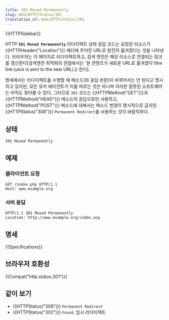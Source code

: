 ```yaml
---
title: 301 Moved Permanently
slug: Web/HTTP/Status/301
translation_of: Web/HTTP/Status/301
---
```

{{HTTPSidebar}}

HTTP **`301 Moved Permanently`** 리다이렉트 상태 응답 코드는 요청한 리소스가 {{HTTPHeader("Location")}} 헤더에 주어진 URL로 완전히 옮겨졌다는 것을 나타낸다. 브라우저는 이 페이지로 리다이렉트하고, 검색 엔진은 해당 리소스로 연결되는 링크를 갱신한다\[검색엔진 최적화의 관점에서는 '원 콘텐츠가 새로운 URL로 옮겨졌다'(the link-juice is sent to the new URL)고 한다].

명세에서는 리다이렉트를 수행할 때 메소드(와 응답 본문)이 바뀌어서는 안 된다고 명시하고 있지만, 모든 유저 에이전트가 이를 따르는 것은 아니며 이러한 잘못된 소프트웨어는 아직도 찾아볼 수 있다. 그러므로 `301` 코드는 {{HTTPMethod("GET")}}과 {{HTTPMethod("HEAD")}} 메소드의 응답으로만 사용하고, {{HTTPMethod("POST")}} 메소드에 대해서는 메소드 변경이 명시적으로 금지된 {{HTTPStatus("308")}} `Permanent Redirect`를 사용하는 것이 바람직하다.

## 상태

```
301 Moved Permanently
```

## 예제

### 클라이언트 요청

```
GET /index.php HTTP/1.1
Host: www.example.org
```

### 서버 응답

```
HTTP/1.1 301 Moved Permanently
Location: http://www.example.org/index.asp
```

## 명세

{{Specifications}}

## 브라우저 호환성

{{Compat("http.status.301")}}

## 같이 보기

- {{HTTPStatus("308")}} `Permanent Redirect`
- {{HTTPStatus("302")}} `Found`, 임시 리다이렉트
